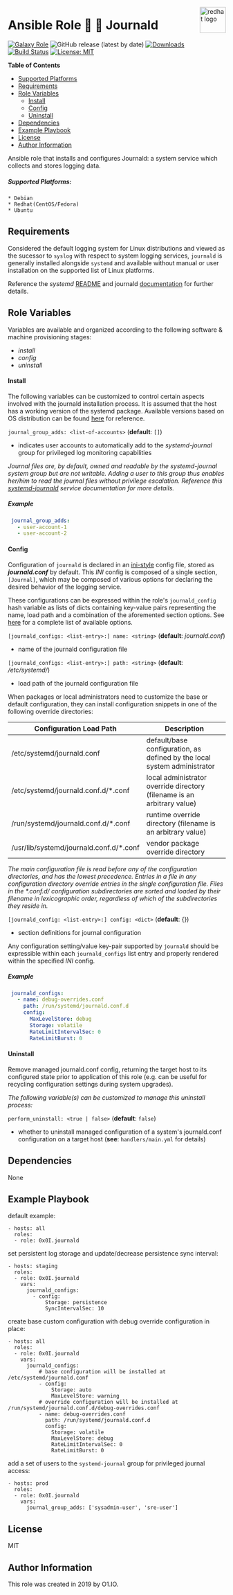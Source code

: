 <p><img src="https://www.servethehome.com/wp-content/uploads/2017/11/Redhat-logo.jpg" alt="redhat logo" title="redhat" align="right" height="60" /></p>

Ansible Role :signal_strength: :page_with_curl: Journald
=========
[![Galaxy Role](https://img.shields.io/ansible/role/45121.svg)](https://galaxy.ansible.com/0x0I/journald)
![GitHub release (latest by date)](https://img.shields.io/github/v/release/0x0I/ansible-role-journald?color=yellow)
[![Downloads](https://img.shields.io/ansible/role/d/45121.svg?color=lightgrey)](https://galaxy.ansible.com/0x0I/journald)
[![Build Status](https://travis-ci.org/0x0I/ansible-role-journald.svg?branch=master)](https://travis-ci.org/0x0I/ansible-role-journald)
[![License: MIT](https://img.shields.io/badge/License-MIT-blueviolet.svg)](https://opensource.org/licenses/MIT)

**Table of Contents**
  - [Supported Platforms](#supported-platforms)
  - [Requirements](#requirements)
  - [Role Variables](#role-variables)
      - [Install](#install)
      - [Config](#config)
      - [Uninstall](#uninstall)
  - [Dependencies](#dependencies)
  - [Example Playbook](#example-playbook)
  - [License](#license)
  - [Author Information](#author-information)

Ansible role that installs and configures Journald: a system service which collects and stores logging data.

##### Supported Platforms:
```
* Debian
* Redhat(CentOS/Fedora)
* Ubuntu
```

Requirements
------------

Considered the default logging system for Linux distributions and viewed as the sucessor to `syslog` with respect to system logging services, `journald` is generally installed alongside `systemd` and available without manual or user installation on the supported list of Linux platforms.

Reference the *systemd* [README](https://github.com/systemd/systemd/blob/master/README) and journald [documentation](http://man7.org/linux/man-pages/man8/systemd-journald.8.html) for further details.

Role Variables
--------------
Variables are available and organized according to the following software & machine provisioning stages:
* _install_
* _config_
* _uninstall_

#### Install

The following variables can be customized to control certain aspects involved with the journald installation process. It is assumed that the host has a working version of the systemd package. Available versions based on OS distribution can be found [here](http://fr2.rpmfind.net/linux/rpm2html/search.php?query=systemd&submit=Search+...&system=&arch=) for reference.

`journal_group_adds: <list-of-accounts>` (**default**: `[]`)
- indicates user accounts to automatically add to the *systemd-journal* group for privileged log monitoring capabilities

*Journal files are, by default, owned and readable by the *systemd-journal* system group but are not writable. Adding a user to this group thus enables her/him to read the journal files without privilege escalation. Reference this [systemd-journald](http://man7.org/linux/man-pages/man8/systemd-journald.8.html) service documentation for more details.*

##### Example

 ```yaml
  journal_group_adds:
    - user-account-1
    - user-account-2
```

#### Config

Configuration of `journald` is declared in an [ini-style](https://en.wikipedia.org/wiki/INI_file) config file, stored as ***journald.conf*** by default. This *INI* config is composed of a single section, `[Journal]`, which may be composed of various options for declaring the desired behavior of the logging service.

These configurations can be expressed within the role's `journald_config` hash variable as lists of dicts containing key-value pairs representing the name, load path and a combination of the aforemented section options. See [here](http://man7.org/linux/man-pages/man5/journald.conf.5.html) for a complete list of available options.

`[journald_configs: <list-entry>:] name: <string>` (**default**: *journald.conf*)
- name of the journald configuration file

`[journald_configs: <list-entry>:] path: <string>` (**default**: */etc/systemd/*)
- load path of the journald configuration file

When packages or local administrators need to customize the base or default configuration, they can install configuration snippets in one of the following override directories:

| Configuration Load Path | Description |
| --- | --- |
| /etc/systemd/journald.conf | default/base configuration, as defined by the local system administrator |
| /etc/systemd/journald.conf.d/*.conf | local administrator override directory (filename is an arbitrary value) |
| /run/systemd/journald.conf.d/*.conf | runtime override directory (filename is an arbitrary value) |
| /usr/lib/systemd/journald.conf.d/*.conf | vendor package override directory |

*The main configuration file is read before any of the configuration directories, and has the lowest precedence. Entries in a file in any configuration directory override entries in the single configuration file. Files in the \*.conf.d/ configuration subdirectories are sorted and loaded by their filename in lexicographic order, regardless of which of the subdirectories they reside in.*

`[journald_config: <list-entry>:] config: <dict>` (**default**: {})
- section definitions for journal configuration

Any configuration setting/value key-pair supported by `journald` should be expressible within each `journald_configs` list entry and properly rendered within the specified *INI* config.

##### Example

 ```yaml
  journald_configs:
    - name: debug-overrides.conf
      path: /run/systemd/journald.conf.d
      config:
        MaxLevelStore: debug
        Storage: volatile
        RateLimitIntervalSec: 0
        RateLimitBurst: 0
```

#### Uninstall

Remove managed journald.conf config, returning the target host to its configured state prior to application of this role (e.g. can be useful for recycling configuration settings during system upgrades).

_The following variable(s) can be customized to manage this uninstall process:_

`perform_uninstall: <true | false>` (**default**: `false`)
- whether to uninstall managed configuration of a system's journald.conf configuration on a target host (**see**: `handlers/main.yml` for details)

Dependencies
------------

None

Example Playbook
----------------
default example:
```
- hosts: all
  roles:
  - role: 0x0I.journald
```

set persistent log storage and update/decrease persistence sync interval:
```
- hosts: staging
  roles:
  - role: 0x0I.journald
    vars:
      journald_configs:
        - config:
            Storage: persistence
            SyncIntervalSec: 10
```

create base custom configuration with debug override configuration in place:
```
- hosts: all
  roles:
  - role: 0x0I.journald
    vars:
      journald_configs:
          # base configuration will be installed at /etc/systemd/journald.conf
          - config:
              Storage: auto
              MaxLevelStore: warning
          # override configuration will be installed at /run/systemd/journald.conf.d/debug-overrides.conf
          - name: debug-overrides.conf
            path: /run/systemd/journald.conf.d
            config:
              Storage: volatile
              MaxLevelStore: debug
              RateLimitIntervalSec: 0
              RateLimitBurst: 0
```

add a set of users to the `systemd-journal` group for privileged journal access:
```
- hosts: prod
  roles:
  - role: 0x0I.journald
    vars:
      journal_group_adds: ['sysadmin-user', 'sre-user']
```

License
-------

MIT

Author Information
------------------

This role was created in 2019 by O1.IO.
